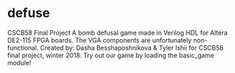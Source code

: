 # defuse
CSCB58 Final Project
A bomb defusal game made in Verilog HDL for Altera DE2-115 FPGA boards. The VGA components are unfortunately non-functional.
Created by: Dasha Besshaposhnikova & Tyler Ishii for CSCB58 final project, winter 2018.
Try out our game by loading the basic_game module!
